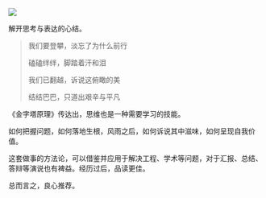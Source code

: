 ![](logic-in-anything-book.jpg)

解开思考与表达的心结。

<!--more-->

> 我们要登攀，淡忘了为什么前行
>
> 磕磕绊绊，脚踏着汗和泪
>
> 我们已翻越，诉说这俯瞰的美
>
> 结结巴巴，只道出艰辛与平凡

《金字塔原理》传达出，思维也是一种需要学习的技能。

如何把握问题，如何落地生根，风雨之后，如何诉说其中滋味，如何呈现自我价值。

这套做事的方法论，可以借鉴并应用于解决工程、学术等问题，对于汇报、总结、答辩等演说也有裨益。经历过后，品读更佳。

总而言之，良心推荐。
